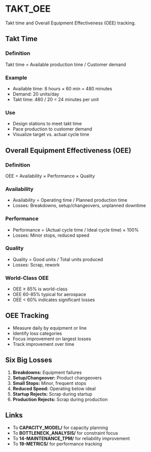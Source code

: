 # TAKT_OEE

Takt time and Overall Equipment Effectiveness (OEE) tracking.

## Takt Time

### Definition
Takt time = Available production time / Customer demand

### Example
- Available time: 8 hours × 60 min = 480 minutes
- Demand: 20 units/day
- Takt time: 480 / 20 = 24 minutes per unit

### Use
- Design stations to meet takt time
- Pace production to customer demand
- Visualize target vs. actual cycle time

## Overall Equipment Effectiveness (OEE)

### Definition
OEE = Availability × Performance × Quality

### Availability
- Availability = Operating time / Planned production time
- Losses: Breakdowns, setup/changeovers, unplanned downtime

### Performance
- Performance = (Actual cycle time / Ideal cycle time) × 100%
- Losses: Minor stops, reduced speed

### Quality
- Quality = Good units / Total units produced
- Losses: Scrap, rework

### World-Class OEE
- OEE ≥ 85% is world-class
- OEE 60-85% typical for aerospace
- OEE < 60% indicates significant losses

## OEE Tracking

- Measure daily by equipment or line
- Identify loss categories
- Focus improvement on largest losses
- Track improvement over time

## Six Big Losses

1. **Breakdowns:** Equipment failures
2. **Setup/Changeover:** Product changeovers
3. **Small Stops:** Minor, frequent stops
4. **Reduced Speed:** Operating below ideal
5. **Startup Rejects:** Scrap during startup
6. **Production Rejects:** Scrap during production

## Links

- To **CAPACITY_MODEL/** for capacity planning
- To **BOTTLENECK_ANALYSIS/** for constraint focus
- To **14-MAINTENANCE_TPM/** for reliability improvement
- To **19-METRICS/** for performance tracking
